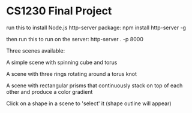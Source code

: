# CS1230 Final Project


run this to install Node.js http-server package: npm install http-server -g

then run this to run on the server: http-server . -p 8000


Three scenes available:

A simple scene with spinning cube and torus

A scene with three rings rotating around a torus knot

A scene with rectangular prisms that continuously stack on top of each other and produce a color gradient


Click on a shape in a scene to 'select' it (shape outline will appear)
